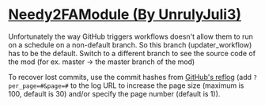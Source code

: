 # [Needy2FAModule (By UnrulyJuli3)](https://github.com/UnrulyJuli3/Needy2FAModule)

Unfortunately the way GitHub triggers workflows doesn't allow them to run on a schedule on a non-default branch. So this branch (updater_workflow) has to be the default. Switch to a different branch to see the source code of the mod (for ex. master -> the master branch of the mod)

To recover lost commits, use the commit hashes from [GitHub's reflog](https://api.github.com/repos/KtaneModules/Needy2FAModule-UnrulyJuli3/events) (add `?per_page=#&page=#` to the log URL to increase the page size (maximum is 100, default is 30) and/or specify the page number (default is 1)).
